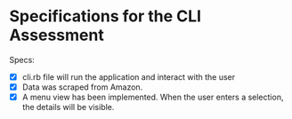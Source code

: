 # Specifications for the CLI Assessment

Specs:
- [x] cli.rb file will run the application and interact with the user
- [x] Data was scraped from Amazon.
- [x] A menu view has been implemented.  When the user enters a selection, the details will be visible.
